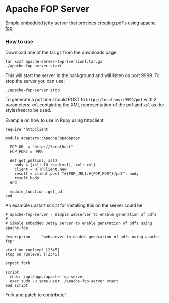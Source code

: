 # Apache FOP Server

Simple embedded jetty server that provides creating pdf's using [apache fop](http://xmlgraphics.apache.org/fop/).

### How to use
Download one of the tar.gz from the downloads page
    
    tar xvzf apache-server-fop-[version].tar.gz
    ./apache-fop-server start

This will start the server in the background and will lsiten on port 9999. To stop the server you can use:

    ./apache-fop-server stop

To generate a pdf one should POST to `http://localhost:9999/pdf` with 2 parameters: `xml` containing the XML representation of the pdf and `xsl` as the stylesheet to be used.

Example on how to use in Ruby using httpclient

    require 'httpclient'

    module Adapters::ApacheFopAdapter

      FOP_URL = "http://localhost"
      FOP_PORT = 9999

      def get_pdf(xml, xsl)
        body = {xsl: IO.read(xsl), xml: xml}
        client = HTTPClient.new
        result = client.post "#{FOP_URL}:#{FOP_PORT}/pdf", body
        result.body
      end

      module_function :get_pdf
    end

An example upstart script for installing this on the server could be

    # apache-fop-server - simple webserver to enable generation of pdfs 
    #
    # Simple embedded Jetty server to enable generation of pdfs using apache-fop

    description     "webserver to enable generation of pdfs using apache-fop"

    start on runlevel [2345]
    stop on runlevel [!2345]

    expect fork 

    script
      chdir /opt/apps/apache-fop-server
      exec sudo -u some-user ./apache-fop-server start
    end script

Fork and patch to contribute!